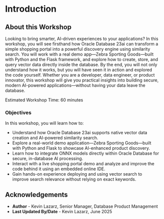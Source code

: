 # Introduction

## About this Workshop

Looking to bring smarter, AI-driven experiences to your applications? In this workshop, you will see firsthand how Oracle Database 23ai can transform a simple shopping portal into a powerful discovery engine using similarity search. You will work with a real demo app—Zebra Sporting Goods—built with Python and the Flask framework, and explore how to create, store, and query vector data directly inside the database. By the end, you will not only understand how it works, but you will have seen it in action and explored the code yourself. Whether you are a developer, data engineer, or product innovator, this workshop will give you practical insights into building secure, modern AI-powered applications—without having your data leave the database.

Estimated Workshop Time: 60 minutes

  [](videohub:1_a32fxq07)

### Objectives

In this workshop, you will learn how to:
* Understand how Oracle Database 23ai supports native vector data creation and AI-powered similarity search.
* Explore a real-world demo application—Zebra Sporting Goods—built with Python and Flask to showcase AI-enhanced product discovery.
* Learn how to integrate ONNX models directly within Oracle Database for secure, in-database AI processing.
* Interact with a live shopping portal demo and analyze and improve the code behind it using an embedded online IDE.
* Gain hands-on experience deploying and using vector search to improve search relevance without relying on exact keywords.



## Acknowledgements
* **Author** - Kevin Lazarz, Senior Manager, Database Product Management
* **Last Updated By/Date** - Kevin Lazarz, June 2025
